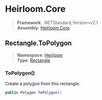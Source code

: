 # Heirloom.Core

> **Framework**: .NETStandard,Version=v2.1  
> **Assembly**: [Heirloom.Core][0]  

## Rectangle.ToPolygon

> **Namespace**: [Heirloom][0]  
> **Type**: [Rectangle][1]  

### ToPolygon()

Create a polygon from this rectangle.

```cs
public Polygon ToPolygon()
```

[0]: ../Heirloom.Core.md
[1]: Heirloom.Rectangle.md
